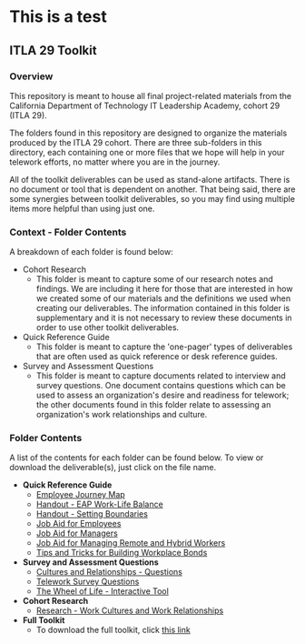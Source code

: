 # This is a test

## ITLA 29 Toolkit

### Overview

This repository is meant to house all final project-related materials from the
California Department of Technology IT Leadership Academy, cohort 29 (ITLA 29).

The folders found in this repository are designed to organize the materials
produced by the ITLA 29 cohort. There are three sub-folders in this directory,
each containing one or more files that we hope will help in your telework
efforts, no matter where you are in the journey.

All of the toolkit deliverables can be used as stand-alone artifacts. There is
no document or tool that is dependent on another. That being said, there are
some synergies between toolkit deliverables, so you may find using multiple
items more helpful than using just one.

### Context - Folder Contents

A breakdown of each folder is found below:

- Cohort Research
  - This folder is meant to capture some of our research notes and findings. We
    are including it here for those that are interested in how we created some
    of our materials and the definitions we used when creating our deliverables.
    The information contained in this folder is supplementary and it is not
    necessary to review these documents in order to use other toolkit
    deliverables.
- Quick Reference Guide
  - This folder is meant to capture the 'one-pager' types of deliverables that
    are often used as quick reference or desk reference guides.
- Survey and Assessment Questions
  - This folder is meant to capture documents related to interview and survey
    questions. One document contains questions which can be used to assess an
    organization's desire and readiness for telework; the other documents found
    in this folder relate to assessing an organization's work relationships and
    culture.

### Folder Contents

A list of the contents for each folder can be found below. To view or download
the deliverable(s), just click on the file name.

- **Quick Reference Guide**
  - [Employee Journey Map](/Quick-Reference-Guide/employee-journey-map.pdf)
  - [Handout - EAP Work-Life Balance](/Quick-Reference-Guide/handout-eap-work-life-balance.pdf)
  - [Handout - Setting Boundaries](/Quick-Reference-Guide/handout-setting-boundaries.pdf)
  - [Job Aid for Employees](/Quick-Reference-Guide/job-aid-for-employees.pdf)
  - [Job Aid for Managers](/Quick-Reference-Guide/job-aid-for-managers.pdf)
  - [Job Aid for Managing Remote and Hybrid Workers](/Quick-Reference-Guide/job-aid-managing-remote-and-hybrid-workers.pdf)
  - [Tips and Tricks for Building Workplace Bonds](/Quick-Reference-Guide/tips-and-tricks-for-building-workplace-bonds.pdf)
- **Survey and Assessment Questions**
  - [Cultures and Relationships - Questions](/Survey-And-Assessment-Questions/cultures-and-relationships-questions.pdf)
  - [Telework Survey Questions](/Survey-And-Assessment-Questions/telework-survey-questions.pdf)
  - [The Wheel of Life - Interactive Tool](/Survey-And-Assessment-Questions/the-wheel-of-life-interactive-tool.xlsx)
- **Cohort Research**
  - [Research - Work Cultures and Work Relationships](/Cohort-Research/research-work-cultures-and-work-relationships.pdf)
- **Full Toolkit**
  - To download the full toolkit, click [this link](itla-29-telework-toolkit.zip)
